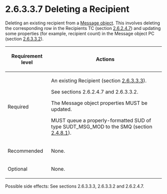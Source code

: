<html dir="LTR" xmlns:mshelp="http://msdn.microsoft.com/mshelp" xmlns:ddue="http://ddue.schemas.microsoft.com/authoring/2003/5" xmlns:xlink="http://www.w3.org/1999/xlink" xmlns:tool="http://www.microsoft.com/tooltip">
    <head>
        <meta http-equiv="Content-Type" content="text/html; CHARSET=utf-8"></meta>
        <meta name="save" content="history"></meta>
        <title>2.6.3.3.7 Deleting a Recipient</title>
        <xml>
            <mshelp:toctitle title="2.6.3.3.7 Deleting a Recipient"></mshelp:toctitle>
            <mshelp:rltitle title="[MS-PST]: Deleting a Recipient"></mshelp:rltitle>
            <mshelp:keyword index="A" term="d1aaa28c-181b-4074-ab83-4ca3b12fe831"></mshelp:keyword>
            <mshelp:attr name="DCSext.ContentType" value="open specification"></mshelp:attr>
            <mshelp:attr name="AssetID" value="d1aaa28c-181b-4074-ab83-4ca3b12fe831"></mshelp:attr>
            <mshelp:attr name="TopicType" value="kbRef"></mshelp:attr>
            <mshelp:attr name="DCSext.Title" value="[MS-PST]: Deleting a Recipient" />
        </xml>
    </head>
    <body>
        <div id="header">
            <h1 class="heading">2.6.3.3.7 Deleting a Recipient</h1>
        </div>
        <div id="mainSection">
            <div id="mainBody">
                <div id="allHistory" class="saveHistory"></div>
                <div id="sectionSection0" class="section" name="collapseableSection">
                    

<p>Deleting an existing recipient from a <a href="08220cc9-69b1-4072-a2e7-2a0ff201d505.html#gt_b6c15d0c-d992-421d-ba96-99d3b63894cf">Message object</a>. This
involves deleting the corresponding row in the Recipients TC (section <a href="5a0450b5-61c3-4bb0-9837-fd14a00040d2.html">2.6.2.4.7</a>) and updating
some properties (for example, recipient count) in the Message object PC
(section <a href="bd155f0d-2dd7-4f97-9604-67a12fe39090.html">2.6.3.3.2</a>).</p>

<table>
 <thead>
  <tr>
   <th>
   <p>Requirement level</p>
   </th>
   <th>
   <p><b><span>Actions</span></b></p>
   </th>
  </tr>
 </thead>
 <tr>
  <td>
  <p>Required</p>
  </td>
  <td>
  <p>An existing Recipient (section <a href="44f87949-bf5f-4aa9-b0ec-569029a0d286.html">2.6.3.3.3</a>).</p>
  <p>See sections 2.6.2.4.7 and 2.6.3.3.2.</p>
  <p>The Message object properties MUST be updated.</p>
  <p>MUST queue a properly-formatted SUD of type
  SUDT_MSG_MOD to the SMQ (section <a href="feced5b5-714b-47e1-8ca0-a8aae53c2fe4.html">2.4.8.1</a>).</p>
  </td>
 </tr>
 <tr>
  <td>
  <p>Recommended</p>
  </td>
  <td>
  <p>None.</p>
  </td>
 </tr>
 <tr>
  <td>
  <p>Optional</p>
  </td>
  <td>
  <p>None.</p>
  </td>
 </tr>
</table>

<p>Possible side effects: See sections 2.6.3.3.3, 2.6.3.3.2 and
2.6.2.4.7.</p>
                </div>
            </div>
        </div>
    </body>
</html>